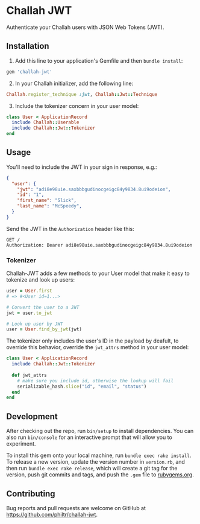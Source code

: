# Challah JWT

Authenticate your Challah users with JSON Web Tokens (JWT).

## Installation

1. Add this line to your application's Gemfile and then `bundle install`:

```ruby
gem 'challah-jwt'
```

2. In your Challah initializer, add the following line:

```ruby
Challah.register_technique :jwt, Challah::Jwt::Technique
```

3. Include the tokenizer concern in your user model:

```ruby
class User < ApplicationRecord
  include Challah::Userable
  include Challah::Jwt::Tokenizer
end
```

## Usage

You'll need to include the JWT in your sign in response, e.g.:

```JSON
{
  "user": {
    "jwt": "adi8e98uie.saxbbbgudinocgeigc84y9834.8ui9odeion",
    "id": "1",
    "first_name": "Slick",
    "last_name": "McSpeedy",
  }
}
```

Send the JWT in the `Authorization` header like this:

```http
GET /
Authorization: Bearer adi8e98uie.saxbbbgudinocgeigc84y9834.8ui9odeion
```

### Tokenizer

Challah-JWT adds a few methods to your User model that make it easy to tokenize and look up users:

```ruby
user = User.first
# => #<User id=1...>

# Convert the user to a JWT
jwt = user.to_jwt

# Look up user by JWT
user = User.find_by_jwt(jwt)
```

The tokenizer only includes the user's ID in the payload by deafult, to override this behavior, override the `jwt_attrs` method in your user model:

```ruby
class User < ApplicationRecord
  include Challah::Jwt::Tokenizer
  
  def jwt_attrs
    # make sure you include id, otherwise the lookup will fail
    serializable_hash.slice("id", "email", "status")
  end
end
```

## Development

After checking out the repo, run `bin/setup` to install dependencies. You can
also run `bin/console` for an interactive prompt that will allow you to
experiment.

To install this gem onto your local machine, run `bundle exec rake install`. To
release a new version, update the version number in `version.rb`, and then run
`bundle exec rake release`, which will create a git tag for the version, push
git commits and tags, and push the `.gem` file to
[rubygems.org](https://rubygems.org).

## Contributing

Bug reports and pull requests are welcome on GitHub at
<https://github.com/philtr/challah-jwt>.

